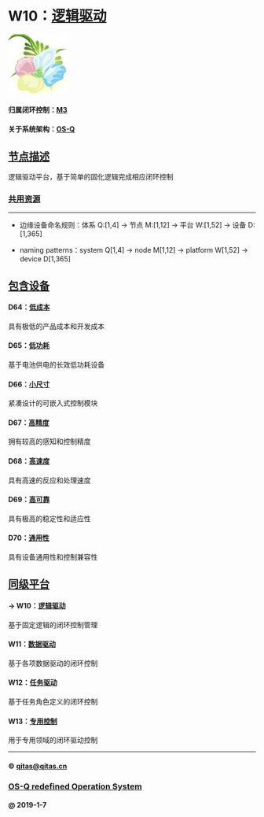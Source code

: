 ﻿# W10：[逻辑驱动](https://github.com/OS-Q/W10) 

[![sites](OS-Q/OS-Q.png)](http://www.OS-Q.com)

#### 归属闭环控制：[M3](https://github.com/OS-Q/M3)

#### 关于系统架构：[OS-Q](https://github.com/OS-Q/OS-Q)

## [节点描述](https://github.com/OS-Q/W10/wiki) 

逻辑驱动平台，基于简单的固化逻辑完成相应闭环控制

### [共用资源](OS-Q/)


---

- 边缘设备命名规则：体系 Q:[1,4] -> 节点 M:[1,12] -> 平台 W:[1,52] -> 设备 D:[1,365]

- naming patterns：system Q[1,4] -> node M[1,12] -> platform W[1,52] -> device D[1,365]

## [包含设备](https://github.com/OS-Q/W10/wiki) 

#### D64：[低成本](https://github.com/OS-Q/D64)

具有极低的产品成本和开发成本

#### D65：[低功耗](https://github.com/OS-Q/D65)

基于电池供电的长效低功耗设备

#### D66：[小尺寸](https://github.com/OS-Q/D66)

紧凑设计的可嵌入式控制模块

#### D67：[高精度](https://github.com/OS-Q/D67)

拥有较高的感知和控制精度

#### D68：[高速度](https://github.com/OS-Q/D68)

具有高速的反应和处理速度

#### D69：[高可靠](https://github.com/OS-Q/D69)

具有极高的稳定性和适应性

#### D70：[通用性](https://github.com/OS-Q/D70)

具有设备通用性和控制兼容性

## [同级平台](https://github.com/OS-Q/M3/wiki) 

#### -> W10：[逻辑驱动](https://github.com/OS-Q/W10)

基于固定逻辑的闭环控制管理

#### W11：[数据驱动](https://github.com/OS-Q/W11)

基于各项数据驱动的闭环控制

#### W12：[任务驱动](https://github.com/OS-Q/W12)

基于任务角色定义的闭环控制

#### W13：[专用控制](https://github.com/OS-Q/W13)

用于专用领域的闭环驱动控制

---

####  © qitas@qitas.cn
###  [OS-Q redefined Operation System](http://www.OS-Q.com)
####   @  2019-1-7
